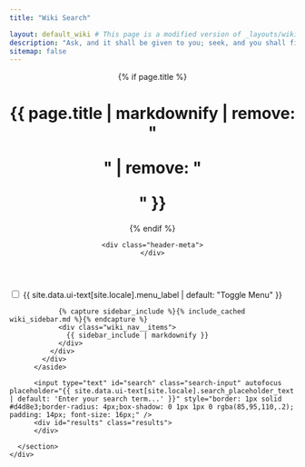 ```yaml
---
title: "Wiki Search"

layout: default_wiki # This page is a modified version of _layouts/wiki.html
description: "Ask, and it shall be given to you; seek, and you shall find!"
sitemap: false
---
```


<div id="main" role="main">
  <header>
    {% if page.title %}<h1 id="page-title" class="page__title" itemprop="headline">{{ page.title | markdownify | remove: "<p>" | remove: "</p>" }}</h1>{% endif %}

    <div class="header-meta">
    </div>
  </header>
  <article class="page h-entry" itemscope itemtype="https://schema.org/CreativeWork">
    <div class="page__inner-wrap">
      <section class="page__content e-content markdown-body" itemprop="text">
          <aside class="sidebar__right">
            <div class="toc">
              <div class="wiki_toc__menu">
                <input id="wiki_ac-toc" name="accordion-toc" type="checkbox" />
                <label for="wiki_ac-toc">{{ site.data.ui-text[site.locale].menu_label | default: "Toggle Menu" }}</label>

                {% capture sidebar_include %}{% include_cached wiki_sidebar.md %}{% endcapture %}
                <div class="wiki_nav__items">
                  {{ sidebar_include | markdownify }}
                </div>
              </div>
            </div>
          </aside>

          <input type="text" id="search" class="search-input" autofocus placeholder="{{ site.data.ui-text[site.locale].search_placeholder_text | default: 'Enter your search term...' }}" style="border: 1px solid #d4d8e3;border-radius: 4px;box-shadow: 0 1px 1px 0 rgba(85,95,110,.2); padding: 14px; font-size: 16px;" />
          <div id="results" class="results">
          </div>

      </section>
    </div>

  </article>
</div>

<script src="https://code.jquery.com/jquery-3.6.0.min.js" integrity="sha256-/xUj+3OJU5yExlq6GSYGSHk7tPXikynS7ogEvDej/m4=" crossorigin="anonymous"></script> <!-- mmistakes jQuery isn't loaded yet -->
<script src="{{ '/assets/js/lunr/lunr.min.js' | relative_url }}"></script>

<script>
// STORE
var store = [
  {%- assign pages = site.pages | where_exp:'page','page.layout == "wiki"' | where_exp:'page','page.title != nil' | where_exp:'page','page.search != false' -%}
  {%- for page in pages -%}
    {
        "title": {{ page.title | jsonify }},
        "excerpt":
        {% if true %}
        {{ page.content | markdownify | newline_to_br |
              replace:"<br />", " " |
              replace:"</p>", " " |
              replace:"</h1>", " " |
              replace:"</h2>", " " |
              replace:"</h3>", " " |
              replace:"</h4>", " " |
              replace:"</h5>", " " |
              replace:"</h6>", " "|
            strip_html | strip_newlines | jsonify }},
        {% else %}
        {{ page.content | markdownify | newline_to_br |
              replace:"<br />", " " |
              replace:"</p>", " " |
              replace:"</h1>", " " |
              replace:"</h2>", " " |
              replace:"</h3>", " " |
              replace:"</h4>", " " |
              replace:"</h5>", " " |
              replace:"</h6>", " "|
            strip_html | strip_newlines | truncatewords: 100 | jsonify }},
        {% endif %}
        "url": {{ page.url | relative_url | jsonify }} }{%- unless forloop.last -%},{%- endunless -%}
  {%- endfor -%}
];

// PARSE
var idx = lunr(function () {
  this.field('title')
  this.field('excerpt')
  this.ref('id')

  this.pipeline.remove(lunr.trimmer)

  for (var item in store) {
    this.add({
      title: store[item].title,
      excerpt: store[item].excerpt,
      id: item
    })
  }
});

// ACTUAL SEARCH
$(document).ready(function() {
  $('input#search').on('keyup', function () {
    var resultdiv = $('#results');
    var query = $(this).val().toLowerCase();
    var result = idx.search(query);
    resultdiv.empty();
    resultdiv.prepend('<p class="results__found header-meta" style="border: none">'+result.length+' {{ site.data.ui-text[site.locale].results_found | default: "Result(s) found" }}</p>');
    for (var item in result) {
      var ref = result[item].ref;
    	 var searchitem =
        '<div class="list__item">'+
          '<article class="archive__item" itemscope itemtype="https://schema.org/CreativeWork">'+
            '<h2 class="archive__item-title" itemprop="headline" style="padding-bottom: 0px">'+
              '<a href="'+store[ref].url+'" rel="permalink">'+store[ref].title+'</a>'+
            '</h2>'+
            '<p class="archive__item-excerpt" itemprop="description" style="padding-bottom: 5px">'+store[ref].excerpt.split(" ").splice(0,45).join(" ")+'...</p>'+
          '</article>'+
        '</div>';

      resultdiv.append(searchitem);
    }
  });
});
</script>
